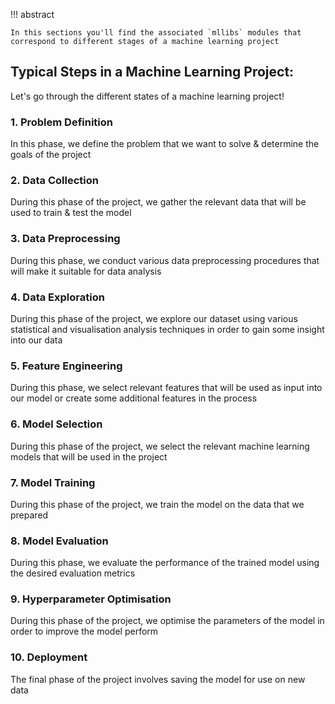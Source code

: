 
!!! abstract

	In this sections you'll find the associated `mllibs` modules that correspond to different stages of a machine learning project

## Typical Steps in a Machine Learning Project:

Let's go through the different states of a machine learning project!

### 1. Problem Definition

In this phase, we define the problem that we want to solve & determine the goals of the project

### 2. Data Collection

During this phase of the project, we gather the relevant data that will be used to train & test the model


### 3. Data Preprocessing

During this phase, we conduct various data preprocessing procedures that will make it suitable for data analysis


### 4. Data Exploration

During this phase of the project, we explore our dataset using various statistical and visualisation analysis techniques in order to gain some insight into our data


### 5. Feature Engineering

During this phase, we select relevant features that will be used as input into our model or create some additional features in the process


### 6. Model Selection

During this phase of the project, we select the relevant machine learning models that will be used in the project


### 7. Model Training

During this phase of the project, we train the model on the data that we prepared


### 8. Model Evaluation

During this phase, we evaluate the performance of the trained model using the desired evaluation metrics


### 9. Hyperparameter Optimisation

During this phase of the project, we optimise the parameters of the model in order to improve the model perform

### 10. Deployment

The final phase of the project involves saving the model for use on new data
